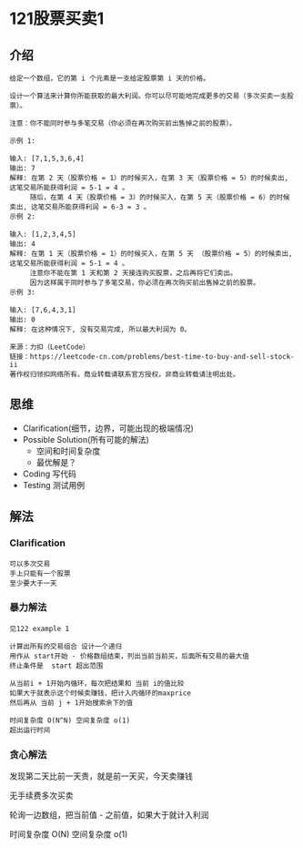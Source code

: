 # 121股票买卖1

## 介绍

```
给定一个数组，它的第 i 个元素是一支给定股票第 i 天的价格。

设计一个算法来计算你所能获取的最大利润。你可以尽可能地完成更多的交易（多次买卖一支股票）。

注意：你不能同时参与多笔交易（你必须在再次购买前出售掉之前的股票）。

示例 1:

输入: [7,1,5,3,6,4]
输出: 7
解释: 在第 2 天（股票价格 = 1）的时候买入，在第 3 天（股票价格 = 5）的时候卖出, 这笔交易所能获得利润 = 5-1 = 4 。
     随后，在第 4 天（股票价格 = 3）的时候买入，在第 5 天（股票价格 = 6）的时候卖出, 这笔交易所能获得利润 = 6-3 = 3 。
示例 2:

输入: [1,2,3,4,5]
输出: 4
解释: 在第 1 天（股票价格 = 1）的时候买入，在第 5 天 （股票价格 = 5）的时候卖出, 这笔交易所能获得利润 = 5-1 = 4 。
     注意你不能在第 1 天和第 2 天接连购买股票，之后再将它们卖出。
     因为这样属于同时参与了多笔交易，你必须在再次购买前出售掉之前的股票。
示例 3:

输入: [7,6,4,3,1]
输出: 0
解释: 在这种情况下, 没有交易完成, 所以最大利润为 0。

来源：力扣（LeetCode）
链接：https://leetcode-cn.com/problems/best-time-to-buy-and-sell-stock-ii
著作权归领扣网络所有。商业转载请联系官方授权，非商业转载请注明出处。
```

## 思维

- Clarification(细节，边界，可能出现的极端情况)
- Possible Solution(所有可能的解法)
   - 空间和时间复杂度
   - 最优解是？
- Coding 写代码
- Testing 测试用例

## 解法

### Clarification
    可以多次交易
    手上只能有一个股票
    至少要大于一天

### 暴力解法 

    见122 example 1

    计算出所有的交易组合 设计一个递归
    用作从 start开始 - 价格数组结束，列出当前当前买，后面所有交易的最大值
    终止条件是  start 超出范围

    从当前i + 1开始内循环，每次把结果和 当前 i的值比较
    如果大于就表示这个时候卖赚钱，把计入内循环的maxprice
    然后再从 当前 j + 1开始搜索余下的值

    时间复杂度 O(N^N) 空间复杂度 o(1)
    超出运行时间

    

### 贪心解法

   发现第二天比前一天贵，就是前一天买，今天卖赚钱

   无手续费多次买卖

   轮询一边数组，把当前值 - 之前值，如果大于就计入利润


   时间复杂度 O(N) 空间复杂度 o(1)
   



